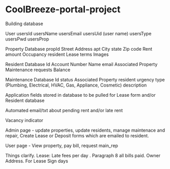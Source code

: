 # CoolBreeze-portal-project

Building database

User
    usersId
    usersName
    usersEmail
    usersUid (user name)
    usersType
    usersPwd
    usersProp

Property Database
    propId
    Street Address
    apt
    City
    state
    Zip code
    Rent amount
    Occupancy
    resident
    Lease terms
    Images

Resident Database
    Id
    Account Number
    Name
    email
    Associated Property
    Maintenance requests
    Balance

Maintenance Database
    Id
    status
    Associated Property
    resident
    urgency
    type (Plumbing, Electrical, HVAC, Gas, Appliance, Cosmetic)
    description

Application fields stored in database to be pulled for Lease form and/or Resident database 

Automated email/txt about pending rent and/or late rent

Vacancy indicator

Admin page - update properties, update residents, manage maintenace and repair, Create Lease or Deposit forms which are emailed to resident.

User page - View property, pay bill, request main_rep

Things clarify. Lease: Late fees per day . Paragraph 8 all bills paid. Owner Address. For Lease Sign days
